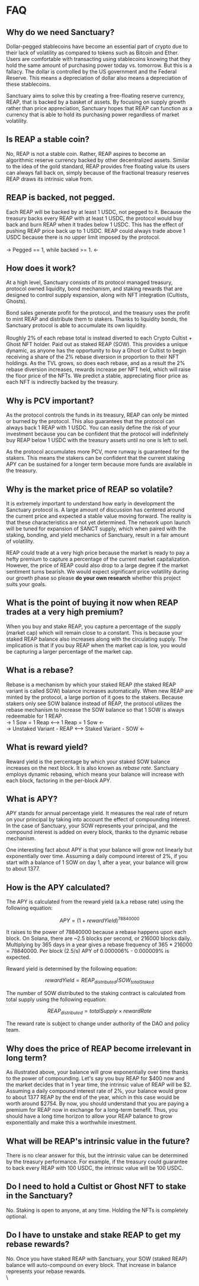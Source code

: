 # FAQ

## Why do we need Sanctuary?

Dollar-pegged stablecoins have become an essential part of crypto due to their lack of volatility as compared to tokens such as Bitcoin and Ether. Users are comfortable with transacting using stablecoins knowing that they hold the same amount of purchasing power today vs. tomorrow. But this is a fallacy. The dollar is controlled by the US government and the Federal Reserve. This means a depreciation of dollar also means a depreciation of these stablecoins.

Sanctuary aims to solve this by creating a free-floating reserve currency, REAP, that is backed by a basket of assets. By focusing on supply growth rather than price appreciation, Sanctuary hopes that REAP can function as a currency that is able to hold its purchasing power regardless of market volatility.

## Is REAP a stable coin?

No, REAP is not a stable coin. Rather, REAP aspires to become an algorithmic reserve currency backed by other decentralized assets. Similar to the idea of the gold standard, REAP provides free floating value its users can always fall back on, simply because of the fractional treasury reserves REAP draws its intrinsic value from.

## REAP is backed, not pegged.

Each REAP will  be backed by at least 1 USDC, not pegged to it. Because the treasury backs every REAP with at least 1 USDC, the protocol would buy back and burn REAP when it trades below 1 USDC. This has the effect of pushing REAP price back up to 1 USDC. REAP could always trade above 1 USDC because there is no upper limit imposed by the protocol. \
\
&#x20;                                                 \-> Pegged == 1, while backed >= 1. <-&#x20;

## How does it work?

At a high level, Sanctuary consists of its protocol managed treasury, protocol owned liquidity, bond mechanism, and staking rewards that are designed to control supply expansion, along with NFT integration (Cultists, Ghosts).

Bond sales generate profit for the protocol, and the treasury uses the profit to mint REAP and distribute them to stakers. Thanks to liquidity bonds, the Sanctuary protocol is able to accumulate its own liquidity. \
\
Roughly 2% of each rebase total is instead diverted to each Crypto Cultist + Ghost NFT holder. Paid out as staked REAP (SOW). This provides a unique dynamic, as anyone has the opportunity to buy a Ghost or Cultist to begin receiving a share of the 2% rebase diversion in proportion to their NFT holdings. As the TVL grows, so does each rebase, and as a result the 2% rebase diversion increases, rewards increase per NFT held, which will raise the floor price of the NFTs. We predict a stable, appreciating floor price as each NFT is indirectly backed by the treasury.

## Why is PCV important?

As the protocol controls the funds in its treasury, REAP can only be minted or burned by the protocol. This also guarantees that the protocol can always back 1 REAP with 1 USDC. You can easily define the risk of your investment because you can be confident that the protocol will indefinitely buy REAP below 1 USDC with the treasury assets until no one is left to sell.

As the protocol accumulates more PCV, more runway is guaranteed for the stakers. This means the stakers can be confident that the current staking APY can be sustained for a longer term because more funds are available in the treasury.

## Why is the market price of REAP so volatile?

It is extremely important to understand how early in development the Sanctuary protocol is. A large amount of discussion has centered around the current price and expected a stable value moving forward. The reality is that these characteristics are not yet determined. The network upon launch will be tuned for expansion of SANCT supply, which when paired with the staking, bonding, and yield mechanics of Sanctuary, result in a fair amount of volatility.

REAP could trade at a very high price because the market is ready to pay a hefty premium to capture a percentage of the current market capitalization. However, the price of REAP could also drop to a large degree if the market sentiment turns bearish. We would expect significant price volatility during our growth phase so please **do your own research** whether this project suits your goals.

## What is the point of buying it now when REAP trades at a very high premium?

When you buy and stake REAP, you capture a percentage of the supply (market cap) which will remain close to a constant. This is because your staked REAP balance also increases along with the circulating supply. The implication is that if you buy REAP when the market cap is low, you would be capturing a larger percentage of the market cap.&#x20;

## What is a rebase?

Rebase is a mechanism by which your staked REAP (the staked REAP variant is called SOW) balance increases automatically. When new REAP are minted by the protocol, a large portion of it goes to the stakers. Because stakers only see SOW balance instead of REAP, the protocol utilizes the rebase mechanism to increase the SOW balance so that 1 SOW is always redeemable for 1 REAP. \
&#x20;                                                   \-> 1 Sow = 1 Reap <--> 1 Reap = 1 Sow <- \
&#x20;                                   \-> Unstaked Variant - REAP <--> Staked Variant - SOW <-

## What is reward yield?

Reward yield is the percentage by which your staked SOW balance increases on the next block. It is also known as _rebase rate_. Sanctuary employs dynamic rebasing, which means your balance will increase with each block, factoring in the per-block APY.&#x20;

## What is APY?

APY stands for annual percentage yield. It measures the real rate of return on your principal by taking into account the effect of compounding interest. In the case of Sanctuary, your SOW represents your principal, and the compound interest is added on every block, thanks to the dynamic rebase mechanism.

One interesting fact about APY is that your balance will grow not linearly but exponentially over time. Assuming a daily compound interest of 2%, if you start with a balance of 1 SOW on day 1, after a year, your balance will grow to about 1377.

## How is the APY calculated?

The APY is calculated from the reward yield (a.k.a rebase rate) using the following equation:

$$
APY = ( 1 + rewardYield )^{78840000}
$$

It raises to the power of 78840000 because a rebase happens upon each block. On Solana, there are \~2.5 blocks per second, or 216000 blocks daily. Multiplying by 365 days in a year gives a rebase frequency of 365 \* 216000 = 78840000. Per block (2.5/s) APY of 0.000006% - 0.000009% is expected.

Reward yield is determined by the following equation:

$$
rewardYield = REAP_{distributed} / SOW_{totalStaked}
$$

The number of SOW distributed to the staking contract is calculated from total supply using the following equation:

$$
REAP_{distributed} = {totalSupply} \times rewardRate
$$

The reward rate is subject to change under authority of the DAO and policy team.

## Why does the price of REAP become irrelevant in long term?

As illustrated above, your  balance will grow exponentially over time thanks to the power of compounding. Let's say you buy REAP for $400 now and the market decides that in 1 year time, the intrinsic value of REAP will be $2. Assuming a daily compound interest rate of 2%, your balance would grow to about 1377 REAP by the end of the year, which in this case would be worth around $2754. By now, you should understand that you are paying a premium for REAP now in exchange for a long-term benefit. Thus, you should have a long time horizon to allow your REAP balance to grow exponentially and make this a worthwhile investment.

## What will be REAP's intrinsic value in the future?

There is no clear answer for this, but the intrinsic value can be determined by the treasury performance. For example, if the treasury could guarantee to back every REAP with 100 USDC, the intrinsic value will be 100 USDC.

## Do I need to hold a Cultist or Ghost NFT to stake in the Sanctuary?

No. Staking is open to anyone, at any time. Holding the NFTs is completely optional.

## Do I have to unstake and stake REAP to get my rebase rewards?

No. Once you have staked REAP with Sanctuary, your SOW (staked REAP) balance will auto-compound on every block. That increase in balance represents your rebase rewards.\
\
